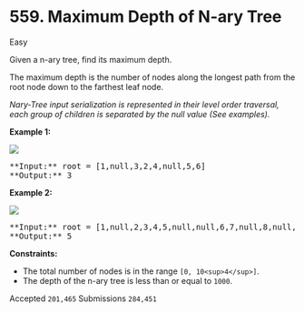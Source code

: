 # 559. Maximum Depth of N-ary Tree

Easy

Given a n-ary tree, find its maximum depth.

The maximum depth is the number of nodes along the longest path from the root node down to the farthest leaf node.

_Nary-Tree input serialization is represented in their level order traversal, each group of children is separated by the null value (See examples)._

**Example 1:**

![](https://assets.leetcode.com/uploads/2018/10/12/narytreeexample.png)

<pre>
**Input:** root = [1,null,3,2,4,null,5,6]
**Output:** 3
</pre>

**Example 2:**

![](https://assets.leetcode.com/uploads/2019/11/08/sample_4_964.png)

<pre>
**Input:** root = [1,null,2,3,4,5,null,null,6,7,null,8,null,9,10,null,null,11,null,12,null,13,null,null,14]
**Output:** 5
</pre>

**Constraints:**

* The total number of nodes is in the range `[0, 10<sup>4</sup>]`.
* The depth of the n-ary tree is less than or equal to `1000`.

Accepted `201,465` Submissions `284,451`
